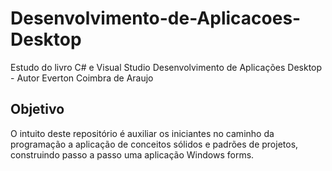 # Desenvolvimento-de-Aplicacoes-Desktop
Estudo do livro C# e Visual Studio Desenvolvimento de Aplicações Desktop - Autor Everton Coimbra de Araujo
## Objetivo 
<p>O intuito deste repositório é auxiliar os iniciantes no caminho da programação a aplicação de conceitos sólidos e padrões de projetos, construindo passo a passo uma aplicação Windows forms.</p>
